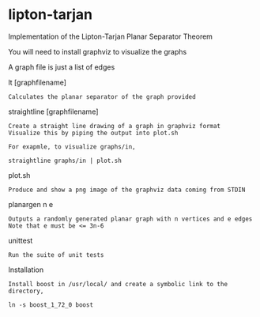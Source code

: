 # lipton-tarjan
Implementation of the Lipton-Tarjan Planar Separator Theorem

You will need to install graphviz to visualize the graphs

A graph file is just a list of edges

lt [graphfilename]

	Calculates the planar separator of the graph provided

straightline [graphfilename]

	Create a straight line drawing of a graph in graphviz format
	Visualize this by piping the output into plot.sh

	For exapmle, to visualize graphs/in,

	straightline graphs/in | plot.sh

plot.sh

	Produce and show a png image of the graphviz data coming from STDIN

planargen n e

	Outputs a randomly generated planar graph with n vertices and e edges
	Note that e must be <= 3n-6

unittest

	Run the suite of unit tests
	
Installation

	Install boost in /usr/local/ and create a symbolic link to the directory,
	
	ln -s boost_1_72_0 boost
